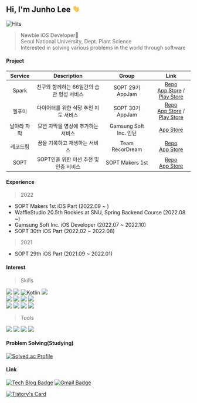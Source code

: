 <h2> Hi, I'm Junho Lee <img src="https://github.com/ABSphreak/ABSphreak/blob/master/gifs/Hi.gif" width="20"></h2>

![Hits](https://hits.seeyoufarm.com/api/count/incr/badge.svg?url=https%3A%2F%2Fgithub.com%2FL-j-h-c&count_bg=%2379C83D&title_bg=%23555555&icon=snapcraft.svg&icon_color=%23E7E7E7&title=hits&edge_flat=false)
> Newbie iOS Developer🍎 <br>
> Seoul National University, Dept. Plant Science <br>
> Interested in solving various problems in the world through software

#### Project
| Service | Description | Group | Link |
|:---:|:---:|:---:|:---:|
| Spark | 친구와 함께하는 66일간의 습관 형성 서비스 | SOPT 29기 AppJam | [Repo](https://github.com/TeamSparker) <br> [App Store](https://apps.apple.com/kr/app/spark-%EC%8A%A4%ED%8C%8C%ED%81%AC-%EC%B9%9C%EA%B5%AC%EC%99%80-%EC%8A%B5%EA%B4%80-%EA%B4%80%EB%A6%AC/id1605811861) / [Play Store](https://play.google.com/store/apps/details?id=com.teamsparker.android) |
| 헬푸미 | 다이어터를 위한 식당 추천 지도 서비스 | SOPT 30기 AppJam | [Repo](https://github.com/Health-Food-Me) <br> [App Store](https://apps.apple.com/kr/app/%ED%97%AC%ED%91%B8%EB%AF%B8/id1632788399) / [Play Store](https://play.google.com/store/apps/details?id=org.helfoome) |
| 날아라 자막 | 모션 자막을 영상에 추가하는 서비스 | Gamsung Soft Inc. 인턴 | [App Store](https://apps.apple.com/kr/app/%EB%82%A0%EC%95%84%EB%9D%BC-%EC%9E%90%EB%A7%89-%EB%82%A0%EC%9E%90/id1625784600) |
| 레코드림 | 꿈을 기록하고 재생하는 서비스 | Team RecorDream | [Repo](https://github.com/TeamRecorDream/RecorDream-iOS) <br> [App Store](https://apps.apple.com/kr/app/%EB%A0%88%EC%BD%94%EB%93%9C%EB%A6%BC/id1645675304) |
| SOPT | SOPT인을 위한 미션 추천 및 인증 서비스 | SOPT Makers 1st | [Repo](https://github.com/sopt-makers/SOPT-Stamp-iOS) <br> [App Store](https://apps.apple.com/kr/app/sopt/id6444594319) |

#### Experience
> 2022
- SOPT Makers 1st iOS Part (2022.09 ~ )
- WaffleStudio 20.5th Rookies at SNU, Spring Backend Course (2022.08 ~)
- Gamsung Soft Inc. iOS Developer (2022.07 ~ 2022.10)
- SOPT 30th iOS Part (2022.02 ~ 2022.08)
> 2021
- SOPT 29th iOS Part (2021.09 ~ 2022.01)

#### Interest
> Skills

<img src="https://img.shields.io/badge/Swift-FA7343?style=flat&logo=Swift&logoColor=white"/> <img src="https://img.shields.io/badge/Java-007396.svg?style=flat&logo=java&logoColor=white"/> <img alt="Kotlin" src="https://img.shields.io/badge/kotlin-%230095D5.svg?&style=flat&logo=kotlin&logoColor=white"/> <img src="https://img.shields.io/badge/C++-00599C?style=flat&logo=c%2B%2B&logoColor=white"/> <br>
<img src="https://img.shields.io/badge/Spring-%236DB33F.svg?style=flat&logo=spring&logoColor=white"/> <img src="https://img.shields.io/badge/Spring%20Boot-important?style=flat&logo=SpringBoot&logoColor=white"/> <img src="https://img.shields.io/badge/MySQL-4479A1?style=flat&logo=MySQL&logoColor=white"/> <img src="https://img.shields.io/badge/Firebase-FFCA28?style=flat&logo=Firebase&logoColor=white"/>  <br>
<img src="https://img.shields.io/badge/Git-f05030?style=flat&logo=Git&logoColor=white"/> <img src="https://img.shields.io/badge/GitHub-black?style=flat&logo=GitHub&logoColor=white"/> <img src="https://img.shields.io/badge/Github%20actions-%232671E5.svg?style=flat&logo=githubactions&logoColor=white"/> <img src="https://img.shields.io/badge/Fastlane-inactive?style=flat&logo=Fastlane"/> <br>

> Tools

<img src="https://img.shields.io/badge/Notion-%23000000.svg?style=flat&logo=notion&logoColor=white"/> <img src="https://img.shields.io/badge/Slack-4A154B?style=flat&logo=slack&logoColor=white"/> <img src="https://img.shields.io/badge/Postman-FF6C37?style=flat&logo=Postman&logoColor=white"/> <img src="https://img.shields.io/badge/Figma-F24E1E?style=flat&logo=Figma&logoColor=white"/>

#### Problem Solving(Studying)

[![Solved.ac Profile](http://mazassumnida.wtf/api/v2/generate_badge?boj=seolagir)](https://solved.ac/seolagir/)

#### Link

[![Tech Blog Badge](http://img.shields.io/badge/-Tech%20blog-black?style=flat&logo=github&link=https://jazz-the-it.tistory.com/)](https://jazz-the-it.tistory.com/)
[![Gmail Badge](https://img.shields.io/badge/Gmail-d14836?style=flat&logo=Gmail&logoColor=white&link=mailto:ckrgkswnsgh@gmail.com)](mailto:ckrgkswnsgh@gmail.com)

[![Tistory's Card](https://github-readme-tistory-card.vercel.app/api?name=Jazz-The-It&theme=tistory)](https://jazz-the-it.tistory.com/)
